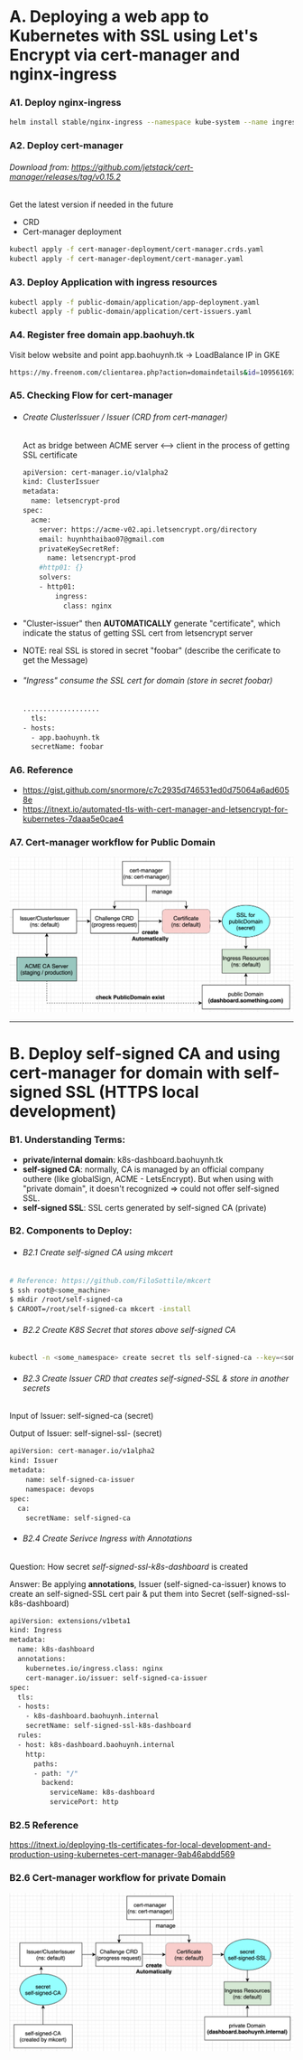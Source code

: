 # A. Deploying a web app to Kubernetes with SSL using Let's Encrypt via cert-manager and nginx-ingress

### A1. Deploy nginx-ingress
```sh
helm install stable/nginx-ingress --namespace kube-system --name ingress --set rbac.create=true
```


### A2. Deploy cert-manager

###### Download from: https://github.com/jetstack/cert-manager/releases/tag/v0.15.2
Get the latest version if needed in the future
- CRD
- Cert-manager deployment
```sh
kubectl apply -f cert-manager-deployment/cert-manager.crds.yaml
kubectl apply -f cert-manager-deployment/cert-manager.yaml
```

### A3. Deploy Application with ingress resources
```sh
kubectl apply -f public-domain/application/app-deployment.yaml
kubectl apply -f public-domain/application/cert-issuers.yaml
```

### A4. Register free domain app.baohuyh.tk
Visit below website and point app.baohuynh.tk -> LoadBalance IP in GKE
```sh
https://my.freenom.com/clientarea.php?action=domaindetails&id=1095616933
```

### A5. Checking Flow for cert-manager
- ###### Create ClusterIssuer / Issuer (CRD from cert-manager)

  Act as bridge between ACME server <--> client in the process of getting SSL certificate
   ```sh
   apiVersion: cert-manager.io/v1alpha2
   kind: ClusterIssuer
   metadata:
     name: letsencrypt-prod
   spec:
     acme:
       server: https://acme-v02.api.letsencrypt.org/directory
       email: huynhthaibao07@gmail.com
       privateKeySecretRef:
         name: letsencrypt-prod
       #http01: {}
       solvers:
       - http01:
           ingress:
             class: nginx
   ```   
- "Cluster-issuer" then **AUTOMATICALLY** generate "certificate", which indicate the status of getting SSL cert from letsencrypt server
- NOTE: real SSL is stored in secret "foobar" (describe the cerificate to get the Message)

- ###### "Ingress" consume the SSL cert for domain (store in secret foobar)

  ```sh
  ...................
    tls:
  - hosts:
    - app.baohuynh.tk
    secretName: foobar
  ```


### A6. Reference
- https://gist.github.com/snormore/c7c2935d746531ed0d75064a6ad6058e
- https://itnext.io/automated-tls-with-cert-manager-and-letsencrypt-for-kubernetes-7daaa5e0cae4

### A7. Cert-manager workflow for Public Domain
![alt text](https://github.com/baohuynh09/letsencrypt-cert-manager/blob/master/images/cert-manager-workflow-public-domain-1.png?raw=true)

---

# B. Deploy self-signed CA and using cert-manager for domain with self-signed SSL (HTTPS local development)

### B1. Understanding Terms:
- **private/internal domain**: k8s-dashboard.baohuynh.tk
- **self-signed CA**: normally, CA is managed by an official company outhere (like globalSign, ACME - LetsEncrypt). But when using with "private domain", it doesn't recognized => could not offer self-signed SSL.
- **self-signed SSL**: SSL certs generated by self-signed CA (private)

### B2. Components to Deploy:
- ###### B2.1 Create self-signed CA using mkcert
```sh
# Reference: https://github.com/FiloSottile/mkcert
$ ssh root@<some_machine>
$ mkdir /root/self-signed-ca
$ CAROOT=/root/self-signed-ca mkcert -install
```

- ###### B2.2 Create K8S Secret that stores above self-signed CA
```sh
kubectl -n <some_namespace> create secret tls self-signed-ca --key=<some_folder>/rootCA-key.pem --cert=<some_folder>/rootCA.pem
```

- ###### B2.3 Create Issuer CRD that creates self-signed-SSL & store in another secrets

Input of Issuer: self-signed-ca (secret)


Output of Issuer: self-signel-ssl-<something> (secret)

```sh
apiVersion: cert-manager.io/v1alpha2
kind: Issuer
metadata:
    name: self-signed-ca-issuer
    namespace: devops
spec:
  ca:
    secretName: self-signed-ca
```

- ###### B2.4 Create Serivce Ingress with *Annotations*
Question: How secret *self-signed-ssl-k8s-dashboard* is created

Answer: Be applying **annotations**, Issuer (self-signed-ca-issuer) knows to create an self-signed-SSL cert pair & put them into Secret (self-signed-ssl-k8s-dashboard)
```sh
apiVersion: extensions/v1beta1
kind: Ingress
metadata:
  name: k8s-dashboard
  annotations:
    kubernetes.io/ingress.class: nginx
    cert-manager.io/issuer: self-signed-ca-issuer
spec:
  tls:
  - hosts:
    - k8s-dashboard.baohuynh.internal
    secretName: self-signed-ssl-k8s-dashboard
  rules:
  - host: k8s-dashboard.baohuynh.internal
    http:
      paths:
      - path: "/"
        backend:
          serviceName: k8s-dashboard
          servicePort: http
```

### B2.5 Reference
https://itnext.io/deploying-tls-certificates-for-local-development-and-production-using-kubernetes-cert-manager-9ab46abdd569


### B2.6 Cert-manager workflow for private Domain
![alt text](https://github.com/baohuynh09/letsencrypt-cert-manager/blob/master/images/cert-manager-workflow-private-domain.png?raw=true)
